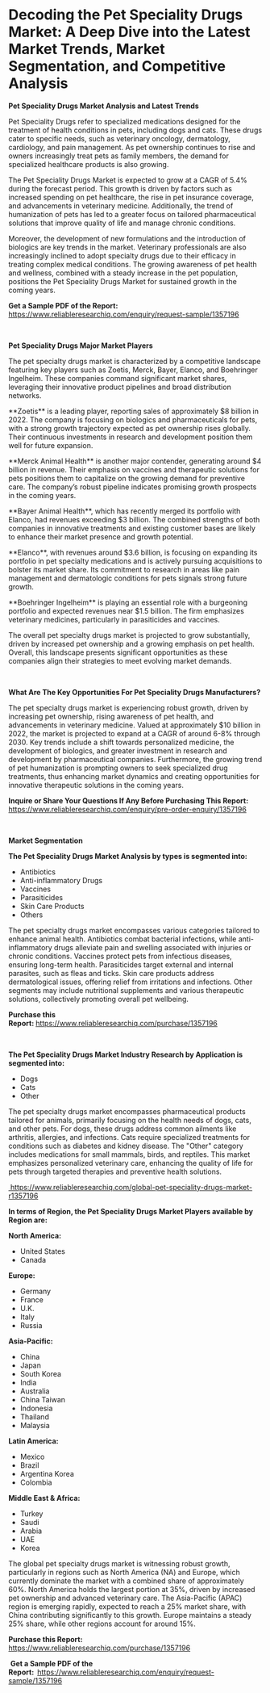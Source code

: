 <p><h1>Decoding the Pet Speciality Drugs Market: A Deep Dive into the Latest Market Trends, Market Segmentation, and Competitive Analysis</h1></p><p><strong>Pet Speciality Drugs Market Analysis and Latest Trends</strong></p>
<p><p>Pet Speciality Drugs refer to specialized medications designed for the treatment of health conditions in pets, including dogs and cats. These drugs cater to specific needs, such as veterinary oncology, dermatology, cardiology, and pain management. As pet ownership continues to rise and owners increasingly treat pets as family members, the demand for specialized healthcare products is also growing.</p><p>The Pet Speciality Drugs Market is expected to grow at a CAGR of 5.4% during the forecast period. This growth is driven by factors such as increased spending on pet healthcare, the rise in pet insurance coverage, and advancements in veterinary medicine. Additionally, the trend of humanization of pets has led to a greater focus on tailored pharmaceutical solutions that improve quality of life and manage chronic conditions.</p><p>Moreover, the development of new formulations and the introduction of biologics are key trends in the market. Veterinary professionals are also increasingly inclined to adopt specialty drugs due to their efficacy in treating complex medical conditions. The growing awareness of pet health and wellness, combined with a steady increase in the pet population, positions the Pet Speciality Drugs Market for sustained growth in the coming years.</p></p>
<p><strong>Get a Sample PDF of the Report:&nbsp;</strong> <a href="https://www.reliableresearchiq.com/enquiry/request-sample/1357196?utm_campaign=3168&utm_medium=2&utm_source=Github&utm_content=ia&utm_term=19042025&utm_id=pet-speciality-drugs">https://www.reliableresearchiq.com/enquiry/request-sample/1357196</a></p>
<p>&nbsp;</p>
<p><strong>Pet Speciality Drugs Major Market Players</strong></p>
<p><p>The pet specialty drugs market is characterized by a competitive landscape featuring key players such as Zoetis, Merck, Bayer, Elanco, and Boehringer Ingelheim. These companies command significant market shares, leveraging their innovative product pipelines and broad distribution networks.</p><p>**Zoetis** is a leading player, reporting sales of approximately $8 billion in 2022. The company is focusing on biologics and pharmaceuticals for pets, with a strong growth trajectory expected as pet ownership rises globally. Their continuous investments in research and development position them well for future expansion.</p><p>**Merck Animal Health** is another major contender, generating around $4 billion in revenue. Their emphasis on vaccines and therapeutic solutions for pets positions them to capitalize on the growing demand for preventive care. The company’s robust pipeline indicates promising growth prospects in the coming years.</p><p>**Bayer Animal Health**, which has recently merged its portfolio with Elanco, had revenues exceeding $3 billion. The combined strengths of both companies in innovative treatments and existing customer bases are likely to enhance their market presence and growth potential.</p><p>**Elanco**, with revenues around $3.6 billion, is focusing on expanding its portfolio in pet specialty medications and is actively pursuing acquisitions to bolster its market share. Its commitment to research in areas like pain management and dermatologic conditions for pets signals strong future growth.</p><p>**Boehringer Ingelheim** is playing an essential role with a burgeoning portfolio and expected revenues near $1.5 billion. The firm emphasizes veterinary medicines, particularly in parasiticides and vaccines.</p><p>The overall pet specialty drugs market is projected to grow substantially, driven by increased pet ownership and a growing emphasis on pet health. Overall, this landscape presents significant opportunities as these companies align their strategies to meet evolving market demands.</p></p>
<p>&nbsp;</p>
<p><strong>What Are The Key Opportunities For Pet Speciality Drugs Manufacturers?</strong></p>
<p><p>The pet specialty drugs market is experiencing robust growth, driven by increasing pet ownership, rising awareness of pet health, and advancements in veterinary medicine. Valued at approximately $10 billion in 2022, the market is projected to expand at a CAGR of around 6-8% through 2030. Key trends include a shift towards personalized medicine, the development of biologics, and greater investment in research and development by pharmaceutical companies. Furthermore, the growing trend of pet humanization is prompting owners to seek specialized drug treatments, thus enhancing market dynamics and creating opportunities for innovative therapeutic solutions in the coming years.</p></p>
<p><strong>Inquire or Share Your Questions If Any Before Purchasing This Report:</strong> <a href="https://www.reliableresearchiq.com/enquiry/pre-order-enquiry/1357196?utm_campaign=3168&utm_medium=2&utm_source=Github&utm_content=ia&utm_term=19042025&utm_id=pet-speciality-drugs">https://www.reliableresearchiq.com/enquiry/pre-order-enquiry/1357196</a></p>
<p>&nbsp;</p>
<p><strong>Market Segmentation</strong></p>
<p><strong>The Pet Speciality Drugs Market Analysis by types is segmented into:</strong></p>
<p><ul><li>Antibiotics</li><li>Anti-inflammatory Drugs</li><li>Vaccines</li><li>Parasiticides</li><li>Skin Care Products</li><li>Others</li></ul></p>
<p><p>The pet specialty drugs market encompasses various categories tailored to enhance animal health. Antibiotics combat bacterial infections, while anti-inflammatory drugs alleviate pain and swelling associated with injuries or chronic conditions. Vaccines protect pets from infectious diseases, ensuring long-term health. Parasiticides target external and internal parasites, such as fleas and ticks. Skin care products address dermatological issues, offering relief from irritations and infections. Other segments may include nutritional supplements and various therapeutic solutions, collectively promoting overall pet wellbeing.</p></p>
<p><strong>Purchase this Report:&nbsp;</strong><a href="https://www.reliableresearchiq.com/purchase/1357196?utm_campaign=3168&utm_medium=2&utm_source=Github&utm_content=ia&utm_term=19042025&utm_id=pet-speciality-drugs">https://www.reliableresearchiq.com/purchase/1357196</a></p>
<p>&nbsp;</p>
<p><strong>The Pet Speciality Drugs Market Industry Research by Application is segmented into:</strong></p>
<p><ul><li>Dogs</li><li>Cats</li><li>Other</li></ul></p>
<p><p>The pet specialty drugs market encompasses pharmaceutical products tailored for animals, primarily focusing on the health needs of dogs, cats, and other pets. For dogs, these drugs address common ailments like arthritis, allergies, and infections. Cats require specialized treatments for conditions such as diabetes and kidney disease. The "Other" category includes medications for small mammals, birds, and reptiles. This market emphasizes personalized veterinary care, enhancing the quality of life for pets through targeted therapies and preventive health solutions.</p></p>
<p><a href="https://www.reliableresearchiq.com/global-pet-speciality-drugs-market-r1357196?utm_campaign=3168&utm_medium=2&utm_source=Github&utm_content=ia&utm_term=19042025&utm_id=pet-speciality-drugs">&nbsp;https://www.reliableresearchiq.com/global-pet-speciality-drugs-market-r1357196</a></p>
<p><strong>In terms of Region, the Pet Speciality Drugs Market Players available by Region are:</strong></p>
<p>
    <p> <strong> North America: </strong>
        <ul>
            <li>United States</li>
            <li>Canada</li>
        </ul>
        </p> 
    <p> <strong> Europe: </strong>
        <ul>
            <li>Germany</li>
            <li>France</li>
            <li>U.K.</li>
            <li>Italy</li>
            <li>Russia</li>
        </ul>
        </p> 
    <p> <strong> Asia-Pacific: </strong>
        <ul>
            <li>China</li>
            <li>Japan</li>
            <li>South Korea</li>
            <li>India</li>
            <li>Australia</li>
            <li>China Taiwan</li>
            <li>Indonesia</li>
            <li>Thailand</li>
            <li>Malaysia</li>
        </ul>
        </p> 
    <p> <strong> Latin America: </strong>
        <ul>
            <li>Mexico</li>
            <li>Brazil</li>
            <li>Argentina Korea</li>
            <li>Colombia</li>
        </ul>
        </p> 
    <p> <strong> Middle East & Africa: </strong>
        <ul>
            <li>Turkey</li>
            <li>Saudi</li>
            <li>Arabia</li>
            <li>UAE</li>
            <li>Korea</li>
        </ul>
    </p>
    </p>
<p><p>The global pet specialty drugs market is witnessing robust growth, particularly in regions such as North America (NA) and Europe, which currently dominate the market with a combined share of approximately 60%. North America holds the largest portion at 35%, driven by increased pet ownership and advanced veterinary care. The Asia-Pacific (APAC) region is emerging rapidly, expected to reach a 25% market share, with China contributing significantly to this growth. Europe maintains a steady 25% share, while other regions account for around 15%.</p></p>
<p><strong>Purchase this Report: </strong><a href="https://www.reliableresearchiq.com/purchase/1357196?utm_campaign=3168&utm_medium=2&utm_source=Github&utm_content=ia&utm_term=19042025&utm_id=pet-speciality-drugs">https://www.reliableresearchiq.com/purchase/1357196</a></p>
<p>&nbsp;<strong>Get a Sample PDF of the Report:&nbsp;&nbsp;</strong><a href="https://www.reliableresearchiq.com/enquiry/request-sample/1357196?utm_campaign=3168&utm_medium=2&utm_source=Github&utm_content=ia&utm_term=19042025&utm_id=pet-speciality-drugs">https://www.reliableresearchiq.com/enquiry/request-sample/1357196</a></p>
<p><strong></strong></p>
<p><p></p><p></p><p></p></p>